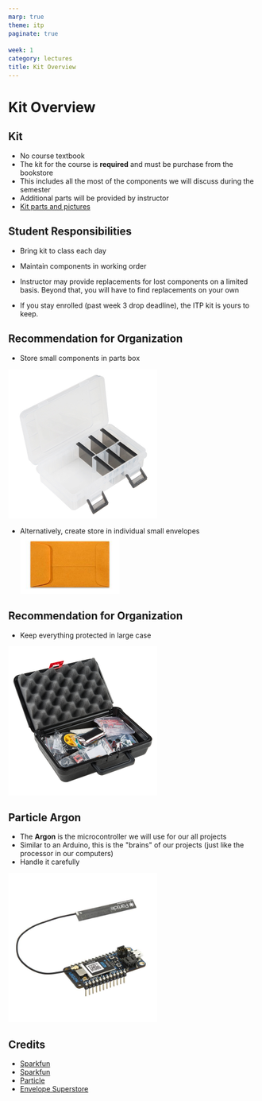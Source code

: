 ```yaml
---
marp: true
theme: itp
paginate: true

week: 1
category: lectures
title: Kit Overview
---
```



<!-- headingDivider: 2 -->

# Kit Overview



## Kit

- No course textbook
- The kit for the course is **required** and must be purchase from the bookstore
- This includes all the most of the components we will discuss during the semester
- Additional parts will be provided by instructor
- [Kit parts and pictures](https://reparke.github.io/ITP348-Physical-Computing/kit)

## Student Responsibilities

- Bring kit to class each day

- Maintain components in working order

- Instructor may provide replacements for lost components on a limited basis. Beyond that, you will have to find replacements on your own
- If you stay enrolled (past week 3 drop deadline), the ITP kit is yours to keep. 

## Recommendation for Organization

- Store small components in parts box 
<img src="lecture_kit_overview.assests/13867-01a.jpg" alt="Small box" style="width:300px" />

- Alternatively, create store in individual small envelopes <img src="lecture_kit_overview.assests/md-5720202.jpg" alt="small envelopes" style="width:200px" />

## Recommendation for Organization
- Keep everything protected in large case 
<img src="lecture_kit_overview.assests/SIK_V4-01.jpg" alt="large case" style="width:300px" />

## Particle Argon

- The **Argon** is the microcontroller we will use for our all projects
- Similar to an Arduino, this is the "brains" of our projects (just like the processor in our computers)
- Handle it carefully

<img src="lecture_kit_overview.assests/Argon-Angled_750x750.jpg" alt="Argon" style="width:300px" />

## Credits

- [Sparkfun](https://www.sparkfun.com/products/13867)
- [Sparkfun](https://www.sparkfun.com/products/14265)
- [Particle](https://store.particle.io/products/argon)
- [Envelope Superstore](https://www.envelopesuperstore.com/3-coin-envelopes-24lb-brown-kraft/sku-5720202)





